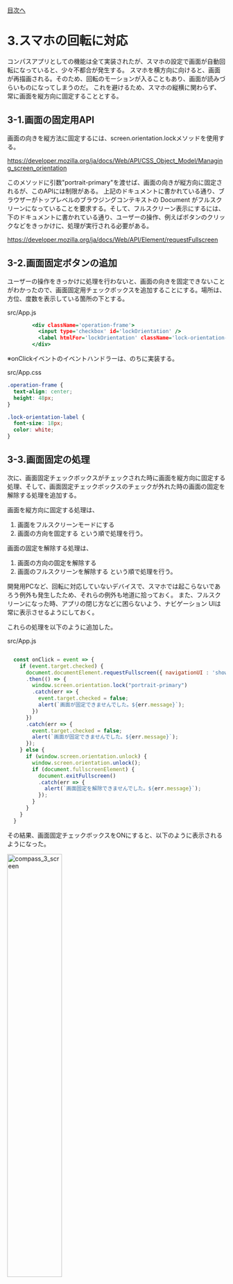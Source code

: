 [目次へ](https://github.com/fresh-egg-company/compass/blob/main/README.md)

# 3.スマホの回転に対応

コンパスアプリとしての機能は全て実装されたが、スマホの設定で画面が自動回転になっていると、少々不都合が発生する。
スマホを横方向に向けると、画面が再描画される。そのため、回転のモーションが入ることもあり、画面が読みづらいものになってしまうのだ。
これを避けるため、スマホの縦横に関わらず、常に画面を縦方向に固定することとする。

## 3-1.画面の固定用API

画面の向きを縦方法に固定するには、screen.orientation.lockメソッドを使用する。

https://developer.mozilla.org/ja/docs/Web/API/CSS_Object_Model/Managing_screen_orientation

このメソッドに引数"portrait-primary"を渡せば、画面の向きが縦方向に固定されるが、このAPIには制限がある。
上記のドキュメントに書かれている通り、ブラウザーがトップレベルのブラウジングコンテキストの Document がフルスクリーンになっていることを要求する。そして、フルスクリーン表示にするには、下のドキュメントに書かれている通り、ユーザーの操作、例えばボタンのクリックなどをきっかけに、処理が実行される必要がある。

https://developer.mozilla.org/ja/docs/Web/API/Element/requestFullscreen

## 3-2.画面固定ボタンの追加

ユーザーの操作をきっかけに処理を行わないと、画面の向きを固定できないことがわかったので、画面固定用チェックボックスを追加することにする。場所は、方位、度数を表示している箇所の下とする。

src/App.js

```htm
        <div className='operation-frame'>
          <input type='checkbox' id='lockOrientation' />
          <label htmlFor='lockOrientation' className='lock-orientation-label' onClick={onClick}>画面固定</label>
        </div>
```

※onClickイベントのイベントハンドラーは、のちに実装する。

src/App.css

```css
.operation-frame {
  text-align: center;
  height: 48px;
}

.lock-orientation-label {
  font-size: 18px;
  color: white;
}
```

## 3-3.画面固定の処理

次に、画面固定チェックボックスがチェックされた時に画面を縦方向に固定する処理、そして、画面固定チェックボックスのチェックが外れた時の画面の固定を解除する処理を追加する。

画面を縦方向に固定する処理は、
1. 画面をフルスクリーンモードにする
2. 画面の方向を固定する
という順で処理を行う。

画面の固定を解除する処理は、
1. 画面の方向の固定を解除する
2. 画面のフルスクリーンを解除する
という順で処理を行う。

開発用PCなど、回転に対応していないデバイスで、スマホでは起こらないであろう例外も発生したため、それらの例外も地道に拾っておく。
また、フルスクリーンになった時、アプリの閉じ方などに困らないよう、ナビゲーション UIは常に表示させるようにしておく。

これらの処理を以下のように追加した。

src/App.js
```javascript

  const onClick = event => {
    if (event.target.checked) {
      document.documentElement.requestFullscreen({ navigationUI : 'show'})
      .then(() => {
        window.screen.orientation.lock("portrait-primary")
        .catch(err => {
          event.target.checked = false;
          alert(`画面が固定できませんでした。${err.message}`);
        })
      })
      .catch(err => {
        event.target.checked = false;
        alert(`画面が固定できませんでした。${err.message}`);
      });
    } else {
      if (window.screen.orientation.unlock) {
        window.screen.orientation.unlock();
        if (document.fullscreenElement) {
          document.exitFullscreen()
          .catch(err => {
            alert(`画面固定を解除できませんでした。${err.message}`);
          });
        }
      }
    }
  }
```

その結果、画面固定チェックボックスをONにすると、以下のように表示されるようになった。

<img src="https://github.com/fresh-egg-company/compass/blob/main/doc/images/compass_3_screen.jpg" width="50%" alt="compass_3_screen">


# 4.仕上げ

スマホ用コンパスアプリの仕上げを行う。

## 4-1.ホーム画面のアイコン

このコンパスアプリをホーム画面に追加する際のアイコンを設定する。アイコンは、以下のサイトの物を使わせていただいた。

方位磁針のアイコン素材2 | アイコン素材ダウンロードサイト「icooon-mono」 
https://icooon-mono.com/10980-方位磁針のアイコン素材2/

public/favicon.ico、public/logo512.pngのファイルを置き換えるため、このサイトから、64px、512pxのサイズの素材をダウンロードさせていただく。
その後、public/logo192.pngの画像を、512pxの素材をダウンスケールすることで作成する。

## 4-2.アプリの名前

この名前を「コンパスアプリ」と命名する。
命名した名前を、public/index.htmlに設定する。

public/index.html
```htm
    <title>コンパスアプリ</title>
```

次に、public/manifest.jsonに設定する。

public/manifest.json
```json
  "short_name": "コンパスアプリ",
  "name": "コンパスアプリ",
```

## 4-3.本番配布パスを決定する。

このアプリを本番サーバーに投入する時、どのようなURLでアクセスしてもらうかを決める。このコンパスアプリは、このアプリのためだけのドメイン名は作らず、既存のホストにディレクトリパス名を追加した形とする。

https://fec.mydns.jp/cmp

この形で本番に配布するため、cross-envというツールを使う。

cross-envのインストール
```console
fecMBA:compass fec$ npm i cross-env

added 1 package, and audited 1557 packages in 11s

254 packages are looking for funding
  run `npm fund` for details

8 vulnerabilities (2 moderate, 6 high)

To address all issues (including breaking changes), run:
  npm audit fix --force

Run `npm audit` for details.
fecMBA:compass fec$ 
```

そして、package.jsonのbuildの箇所を書き換える。
package.json
```json
    "build": "cross-env PUBLIC_URL=/cmp react-scripts build",
```

## 4-4.アプリのビルドと本番環境への反映

以上で設定は完了した。残るは、本番用ビルドと本番への反映である。

本番用ビルドは、npm run buildで行う。

```console
fecMBA:compass fec$ npm run build

> compass@0.1.0 build
> cross-env PUBLIC_URL=/cmp react-scripts build

Creating an optimized production build...
One of your dependencies, babel-preset-react-app, is importing the
"@babel/plugin-proposal-private-property-in-object" package without
declaring it in its dependencies. This is currently working because
"@babel/plugin-proposal-private-property-in-object" is already in your
node_modules folder for unrelated reasons, but it may break at any time.

babel-preset-react-app is part of the create-react-app project, which
is not maintianed anymore. It is thus unlikely that this bug will
ever be fixed. Add "@babel/plugin-proposal-private-property-in-object" to
your devDependencies to work around this error. This will make this message
go away.
  
Compiled with warnings.

[eslint] 
src/App.js
  Line 36:6:  React Hook useEffect has a missing dependency: 'directionLetters'. Either include it or remove the dependency array              react-hooks/exhaustive-deps
  Line 84:6:  React Hook useEffect has a missing dependency: 'handleDeviceOrientationEvent'. Either include it or remove the dependency array  react-hooks/exhaustive-deps

Search for the keywords to learn more about each warning.
To ignore, add // eslint-disable-next-line to the line before.

File sizes after gzip:

  47.33 kB (+462 B)  build/static/js/main.80ea9eec.js
  1.78 kB            build/static/js/787.b250c404.chunk.js
  689 B (-17 B)      build/static/css/main.1cf20056.css

The project was built assuming it is hosted at /cmp/.
You can control this with the homepage field in your package.json.

The build folder is ready to be deployed.

Find out more about deployment here:

  https://cra.link/deployment

fecMBA:compass fec$ 
```

これで、buildフォルダに、本番へ配布する全てが作成される。これを本番サーバーの/cmpに該当する箇所にコピーする。通常はscpを使ってコピーするだろうが、方法はなんでも良い。ただし、staticサブフォルダも含めてコピーすること。

```console
fecMBA:compass fec$ cd build
fecMBA:build fec$ scp -r * XXXX@XXXXXXXXXX:/XXXXXXX/cmp
asset-manifest.json                                                                                                  100%  545     1.3KB/s   00:00    
favicon.ico                                                                                                          100% 1576     5.0KB/s   00:00    
index.html                                                                                                           100%  676     1.9KB/s   00:00    
logo192.png                                                                                                          100%   21KB  34.0KB/s   00:00    
logo512.png                                                                                                          100%   15KB  56.5KB/s   00:00    
manifest.json                                                                                                        100%  502     1.6KB/s   00:00    
robots.txt                                                                                                           100%   67     0.2KB/s   00:00    
main.1cf20056.css.map                                                                                                100% 2680     8.5KB/s   00:00    
main.1cf20056.css                                                                                                    100% 1546     4.5KB/s   00:00    
main.80ea9eec.js                                                                                                     100%  143KB 143.8KB/s   00:00    
787.b250c404.chunk.js.map                                                                                            100%   10KB  33.7KB/s   00:00    
main.80ea9eec.js.LICENSE.txt                                                                                         100%  971     3.1KB/s   00:00    
787.b250c404.chunk.js                                                                                                100% 4514    11.4KB/s   00:00    
main.80ea9eec.js.map                                                                                                 100%  368KB 379.6KB/s   00:00    
fecMBA:build fec$ 
```

これで、ビルドと本番への配布は完了した。配布先URLにスマホからアクセスし、アプリが正しく動作すること、そして、ホーム画面に追加して、設定したアプリ名とアイコン画像でアプリがホーム画面に追加されたことを確認する。

<img src="https://github.com/fresh-egg-company/compass/blob/main/doc/images/icon_on_home.jpg" width="50%" alt="icon_on_home">


完成形のプロジェクトファイルを[ここ](https://github.com/fresh-egg-company/compass/edit/main/compass.3)に置いておく。

プロジェクトファイルには`node_modules`は入れていないので、cloneして動かす際は、`npm i`で必要なモジュールをダウンロードすること。

[目次へ](https://github.com/fresh-egg-company/compass/blob/main/README.md)
